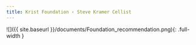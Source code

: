 ```yaml
---
title: Krist Foundation ‹ Steve Kramer Cellist
---
```

![]({{ site.baseurl }}/documents/Foundation_recommendation.png){: .full-width }